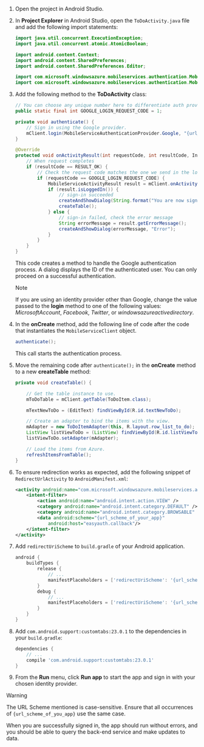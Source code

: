 
1. Open the project in Android Studio.

2. In **Project Explorer** in Android Studio, open the `ToDoActivity.java` file and add the following import statements:

    ```java
    import java.util.concurrent.ExecutionException;
    import java.util.concurrent.atomic.AtomicBoolean;

    import android.content.Context;
    import android.content.SharedPreferences;
    import android.content.SharedPreferences.Editor;

    import com.microsoft.windowsazure.mobileservices.authentication.MobileServiceAuthenticationProvider;
    import com.microsoft.windowsazure.mobileservices.authentication.MobileServiceUser;
    ```

3. Add the following method to the **ToDoActivity** class:

    ```java
    // You can choose any unique number here to differentiate auth providers from each other. Note this is the same code at login() and onActivityResult().
    public static final int GOOGLE_LOGIN_REQUEST_CODE = 1;

    private void authenticate() {
        // Sign in using the Google provider.
        mClient.login(MobileServiceAuthenticationProvider.Google, "{url_scheme_of_your_app}", GOOGLE_LOGIN_REQUEST_CODE);
    }

    @Override
    protected void onActivityResult(int requestCode, int resultCode, Intent data) {
        // When request completes
        if (resultCode == RESULT_OK) {
            // Check the request code matches the one we send in the login request
            if (requestCode == GOOGLE_LOGIN_REQUEST_CODE) {
                MobileServiceActivityResult result = mClient.onActivityResult(data);
                if (result.isLoggedIn()) {
                    // sign-in succeeded
                    createAndShowDialog(String.format("You are now signed in - %1$2s", mClient.getCurrentUser().getUserId()), "Success");
                    createTable();
                } else {
                    // sign-in failed, check the error message
                    String errorMessage = result.getErrorMessage();
                    createAndShowDialog(errorMessage, "Error");
                }
            }
        }
    }
    ```

    This code creates a method to handle the Google authentication process. A dialog displays the ID of the authenticated user. You can only proceed on a successful authentication.

    > [!NOTE]
    > If you are using an identity provider other than Google, change the value passed to the **login** method to one of the following values: _MicrosoftAccount_, _Facebook_, _Twitter_, or _windowsazureactivedirectory_.

4. In the **onCreate** method, add the following line of code after the code that instantiates the `MobileServiceClient` object.

    ```java
    authenticate();
    ```

    This call starts the authentication process.

5. Move the remaining code after `authenticate();` in the **onCreate** method to a new **createTable** method:

    ```java
    private void createTable() {

        // Get the table instance to use.
        mToDoTable = mClient.getTable(ToDoItem.class);

        mTextNewToDo = (EditText) findViewById(R.id.textNewToDo);

        // Create an adapter to bind the items with the view.
        mAdapter = new ToDoItemAdapter(this, R.layout.row_list_to_do);
        ListView listViewToDo = (ListView) findViewById(R.id.listViewToDo);
        listViewToDo.setAdapter(mAdapter);

        // Load the items from Azure.
        refreshItemsFromTable();
    }
    ```

6. To ensure redirection works as expected, add the following snippet of `RedirectUrlActivity` to `AndroidManifest.xml`:

    ```xml
    <activity android:name="com.microsoft.windowsazure.mobileservices.authentication.RedirectUrlActivity">
        <intent-filter>
            <action android:name="android.intent.action.VIEW" />
            <category android:name="android.intent.category.DEFAULT" />
            <category android:name="android.intent.category.BROWSABLE" />
            <data android:scheme="{url_scheme_of_your_app}"
                android:host="easyauth.callback"/>
        </intent-filter>
    </activity>
    ```

7. Add `redirectUriScheme` to `build.gradle` of your Android application.

    ```gradle
    android {
        buildTypes {
            release {
                // ...
                manifestPlaceholders = ['redirectUriScheme': '{url_scheme_of_your_app}://easyauth.callback']
            }
            debug {
                // ...
                manifestPlaceholders = ['redirectUriScheme': '{url_scheme_of_your_app}://easyauth.callback']
            }
        }
    }
    ```

8. Add `com.android.support:customtabs:23.0.1` to the dependencies in your `build.gradle`:

    ```gradle
    dependencies {
        // ...
        compile 'com.android.support:customtabs:23.0.1'
    }
    ```

9. From the **Run** menu, click **Run app** to start the app and sign in with your chosen identity provider.

> [!WARNING]
> The URL Scheme mentioned is case-sensitive. Ensure that all occurrences of `{url_scheme_of_you_app}` use the same case.

When you are successfully signed in, the app should run without errors, and you should be able to query the back-end service and make updates to data.
